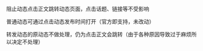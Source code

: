 阻止动态点击正文跳转动态页面，点击话题、链接等不受影响

普通动态可通过点击动态发布时间打开（官方即支持，未改动）

转发动态的原动态不做处理，仍为点击正文会跳转（由于各种原因导致过于麻烦所以决定不处理）
